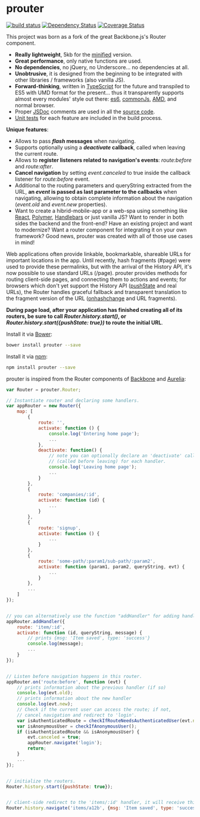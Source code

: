 # prouter
<p>
    <a href="https://travis-ci.org/rogerpadilla/prouter"><img src="https://travis-ci.org/rogerpadilla/prouter.svg" alt="build status" /></a>
    <a href="https://gemnasium.com/rogerpadilla/prouter"><img src="https://gemnasium.com/rogerpadilla/prouter.svg" alt="Dependency Status" /></a>
    <a href='https://coveralls.io/r/rogerpadilla/prouter'><img src='https://coveralls.io/repos/rogerpadilla/prouter/badge.svg' alt='Coverage Status' /></a>
</p>

This project was born as a fork of the great Backbone.js's Router component.

* __Really lightweight__, 5kb for the [minified](https://raw.githubusercontent.com/rogerpadilla/prouter/master/dist/prouter.min.js) version.
* __Great performance__, only native functions are used.
* __No dependencies__, no jQuery, no Underscore... no dependencies at all.
* __Unobtrusive__, it is designed from the beginning to be integrated with other libraries / frameworks (also vanilla JS).
* __Forward-thinking__, written in [TypeScript](http://www.typescriptlang.org/) for the future and transpiled to ES5 with UMD format for the present... thus it transparently supports almost every modules' style out there: [es6](https://github.com/lukehoban/es6features#modules), [commonJs](http://webpack.github.io/docs/commonjs.html), [AMD](http://requirejs.org/docs/commonjs.html), and normal browser.
* Proper [JSDoc](http://en.wikipedia.org/wiki/JSDoc) comments are used in all the [source code](https://github.com/rogerpadilla/prouter/blob/master/src/prouter.ts).
* [Unit tests](https://github.com/rogerpadilla/prouter/blob/master/test/router.spec.js) for each feature are included in the build process.

__Unique features__:
* Allows to pass **_flash_ messages** when navigating.
* Supports optionally using a **_deactivate_ callback**, called when leaving the current route.
* Allows to **register listeners related to navigation's events**: _route:before_ and _route:after_.
* **Cancel navigation** by setting _event.canceled_ to true inside the callback listener for _route:before_ event.
* Additional to the routing parameters and queryString extracted from the URL, **an _event_ is passed as last parameter to the callbacks** when navigating, allowing to obtain complete information about the navigation (_event.old_ and _event.new_ properties).
* Want to create a hibrid-mobile-app or a web-spa using something like [React](https://facebook.github.io/react/), [Polymer](https://www.polymer-project.org/), [Handlebars](http://handlebarsjs.com/) or just vanilla JS? Want to render in both sides the backend and the front-end? Have an existing project and want to modernize? Want a router component for integrating it on your own framework? Good news, prouter was created with all of those use cases in mind!

Web applications often provide linkable, bookmarkable, shareable URLs for important locations in the app. Until recently, hash fragments (#page) were used to provide these permalinks, but with the arrival of the History API, it's now possible to use standard URLs (/page). prouter provides methods for routing client-side pages, and connecting them to actions and events; for browsers which don't yet support the History API ([pushState](http://diveintohtml5.info/history.html) and real URLs), the Router handles graceful fallback and transparent translation to the fragment version of the URL ([onhashchange](https://developer.mozilla.org/en-US/docs/DOM/window.onhashchange) and URL fragments).

**During page load, after your application has finished creating all of its routers, be sure to call _Router.history.start()_, or _Router.history.start({pushState: true})_ to route the initial URL**.

Install it via [Bower](http://bower.io/):
``` bash
bower install prouter --save
```

Install it via [npm](https://www.npmjs.com/):
``` bash
npm install prouter --save
```

prouter is inspired from the Router components of [Backbone](http://backbonejs.org/#Router) and [Aurelia](http://aurelia.io/get-started.html):

```javascript
var Router = prouter.Router;

// Instantiate router and declaring some handlers.
var appRouter = new Router({
    map: [
        {
            route: '',
            activate: function () {
                console.log('Entering home page');
                ...
            },
            deactivate: function() {
                // note you can optionally declare an 'deactivate' callback
                // (called before leaving) for each handler.
                console.log('Leaving home page');
                ...
            }
        },
        {
            route: 'companies/:id',
            activate: function (id) {
                ...
            }
        },
        {
            route: 'signup',
            activate: function () {
                ...
            }
        },
        {
            route: 'some-path/:param1/sub-path/:param2',
            activate: function (param1, param2, queryString, evt) {
                ...
            }
        },
		...
    ]
});


// you can alternatively use the function "addHandler" for adding handlers:
appRouter.addHandler({
    route: 'item/:id',
    activate: function (id, queryString, message) {
        // prints {msg: 'Item saved', type: 'success'}
        console.log(message);
        ...
    }
});


// Listen before navigation happens in this router.
appRouter.on('route:before', function (evt) {
    // prints information about the previous handler (if so)
    console.log(evt.old);
    // prints information about the new handler
    console.log(evt.new);  
    // Check if the current user can access the route; if not,
    // cancel navigation and redirect to 'login'.
    var isAuthenticatedRoute = checkIfRouteNeedsAuthenticatedUser(evt.new.fragment);
    var isAnonymousUser = checkIfAnonymousUser();
    if (isAuthenticatedRoute && isAnonymousUser) {
        evt.canceled = true;
        appRouter.navigate('login');
        return;
    }
    ...
});


// initialize the routers.
Router.history.start({pushState: true});


// client-side redirect to the 'items/:id' handler, it will receive this custom message.
Router.history.navigate('items/a12b', {msg: 'Item saved', type: 'success'});
